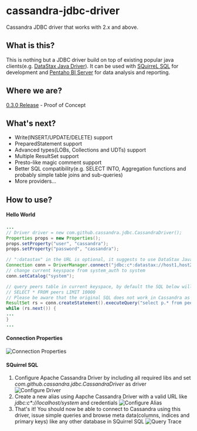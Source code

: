 # cassandra-jdbc-driver
Cassandra JDBC driver that works with 2.x and above. 

## What is this?
This is nothing but a JDBC driver build on top of existing popular java clients(e.g. [DataStax Java Driver](https://github.com/datastax/java-driver/)). It can be used with [SQuirreL SQL](http://www.squirrelsql.org/) for development and [Pentaho BI Server](http://community.pentaho.com/) for data analysis and reporting.

## Where we are?
[0.3.0 Release](https://github.com/zhicwu/cassandra-jdbc-driver/releases/tag/0.3.0) - Proof of Concept

## What's next?
- Write(INSERT/UPDATE/DELETE) support
- PreparedStatement support
- Advanced types(LOBs, Collections and UDTs) support
- Multiple ResultSet support
- Presto-like magic comment support
- Better SQL compatibility(e.g. SELECT INTO, Aggregation functions and probably simple table joins and sub-queries)
- More providers...

## How to use?
#### Hello World
```java
...
// Driver driver = new com.github.cassandra.jdbc.CassandraDriver();
Properties props = new Properties();
props.setProperty("user", "cassandra");
props.setProperty("password", "cassandra");

// ":datastax" in the URL is optional, it suggests to use DataStax Java driver as the provider to connect to Cassandra
Connection conn = DriverManager.connect("jdbc:c*:datastax://host1,host2/system_auth?consistencyLevel=one", props);
// change current keyspace from system_auth to system
conn.setCatalog("system");

// query peers table in current keyspace, by default the SQL below will be translated into the following CQL:
// SELECT * FROM peers LIMIT 10000
// Please be aware that the original SQL does not work in Cassandra as table alias is not supported
ResultSet rs = conn.createStatement().executeQuery("select p.* from peers p");
while (rs.next()) {
...
}
...
```

#### Connection Properties
![Connection Properties](../../raw/master/resources/images/connection_properties.png)

#### SQuirrel SQL
1. Configure Apache Cassandra Driver by including all required libs and set _com.github.cassandra.jdbc.CassandraDriver_ as driver
    ![Configure Driver](../../raw/master/resources/images/configure_driver.png)
2. Create a new alias using Aapche Cassandra Driver with a valid URL like _jdbc:c*://localhost/system_ and credentials
    ![Configure Alias](../../raw/master/resources/images/configure_alias.png)
3. That's it! You should now be able to connect to Cassandra using this driver, issue simple queries and browse meta data(columns, indices and primary keys) like any other database in SQuirrel SQL
    ![Query Trace](../../raw/master/resources/images/query_trace.png)

